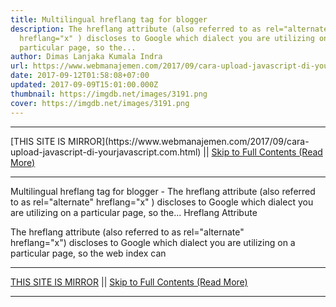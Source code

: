 ```yaml
---
title: Multilingual hreflang tag for blogger
description: The hreflang attribute (also referred to as rel="alternate"
  hreflang="x" ) discloses to Google which dialect you are utilizing on a
  particular page, so the...
author: Dimas Lanjaka Kumala Indra
url: https://www.webmanajemen.com/2017/09/cara-upload-javascript-di-yourjavascript.com.html
date: 2017-09-12T01:58:08+07:00
updated: 2017-09-09T15:01:00.000Z
thumbnail: https://imgdb.net/images/3191.png
cover: https://imgdb.net/images/3191.png
---
```


<hr/> [THIS SITE IS MIRROR](https://www.webmanajemen.com/2017/09/cara-upload-javascript-di-yourjavascript.com.html) || <a href="https://www.webmanajemen.com/2017/09/cara-upload-javascript-di-yourjavascript.com.html" rel="follow" class="button" id="read-more">Skip to Full Contents (Read More)</a> <hr/> Multilingual hreflang tag for blogger - The hreflang attribute (also referred to as rel="alternate" hreflang="x" ) discloses to Google which dialect you are utilizing on a particular page, so the... Hreflang Attribute 

The hreflang attribute (also referred to as            rel="alternate" hreflang="x") discloses to Google which dialect you are utilizing on a particular page, so the web index can <hr/> [THIS SITE IS MIRROR](https://www.webmanajemen.com/2017/09/cara-upload-javascript-di-yourjavascript.com.html) || <a href="https://www.webmanajemen.com/2017/09/cara-upload-javascript-di-yourjavascript.com.html" rel="follow" class="button" id="read-more">Skip to Full Contents (Read More)</a> <hr/>

<script>
    if (location.host.includes('dimaslanjaka12')) {
      location.replace('https://www.webmanajemen.com/2017/09/cara-upload-javascript-di-yourjavascript.com.html');
    }
  </script>